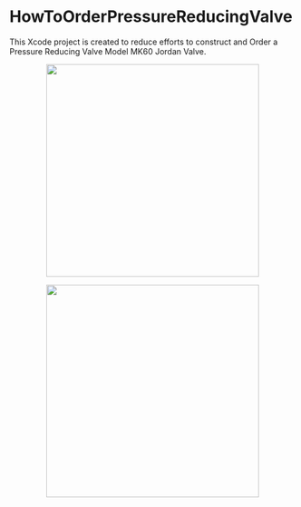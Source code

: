 # HowToOrderPressureReducingValve
This Xcode project is created to  reduce efforts to construct and Order a Pressure Reducing Valve Model MK60 Jordan Valve.

<p align="center">
    <img src="https://github.com/carlos-santiago-2017/HowToOrderPRValveProjectMK60/blob/master/howToOrderMK60screenshot.png" width="375">
</p>

<p align="center">
    <img src="https://github.com/carlos-santiago-2017/HowToOrderPRValveProjectMK60/blob/master/destinationViewController.png" width="375">
</p>
